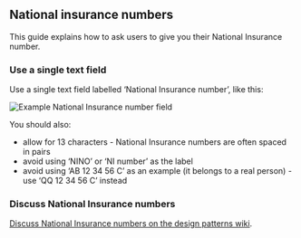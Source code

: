## National insurance numbers

This guide explains how to ask users to give you their National Insurance number.


### Use a single text field

Use a single text field labelled ‘National Insurance number’, like this:

![Example National Insurance number field](/documentation/design-patterns/national-insurance-numbers/national-insurance-number-example_2x.png)

You should also:

- allow for 13 characters - National Insurance numbers are often spaced in pairs
- avoid using ‘NINO’ or ‘NI number’ as the label
- avoid using ‘AB 12 34 56 C’ as an example (it belongs to a real person) - use ‘QQ 12 34 56 C’ instead


### Discuss National Insurance numbers

[Discuss National Insurance numbers on the design patterns wiki](https://designpatterns.hackpad.com/National-Insurance-numbers-ss56rQhpcBT).
